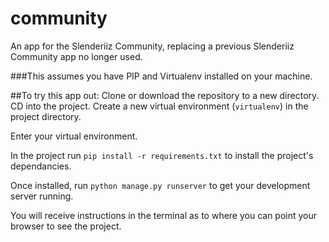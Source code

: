 # community
An app for the Slenderiiz Community, replacing a previous Slenderiiz Community app no longer used.

###This assumes you have PIP and Virtualenv installed on your machine.

##To try this app out:
Clone or download the repository to a new directory. 
CD into the project.
Create a new virtual environment (`virtualenv`) in the project directory.

Enter your virtual environment.

In the project run `pip install -r requirements.txt` to install the project's dependancies.

Once installed, run `python manage.py runserver` to get your development server running.

You will receive instructions in the terminal as to where you can point your browser to see the project.
